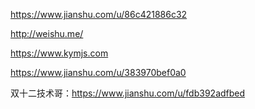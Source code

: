 https://www.jianshu.com/u/86c421886c32

http://weishu.me/

https://www.kymjs.com

https://www.jianshu.com/u/383970bef0a0

双十二技术哥：https://www.jianshu.com/u/fdb392adfbed
